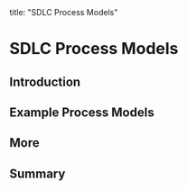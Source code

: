 <frontmatter>
title: "SDLC Process Models"
</frontmatter>

<link rel="stylesheet" href="{{baseUrl}}/css/textbook.css">

<div class="website-content">

# SDLC Process Models

## Introduction
<panel header="================================================================"
    type="seamless" alt="introduction">
  <include src="introduction/index.md#main" />
</panel>

## Example Process Models
<panel header="================================================================"
    type="seamless" alt="example process models">
  <include src="exampleProcessModels/index.md#main" />
</panel>

## More
<panel header="================================================================"
    type="seamless" alt="more">
  <include src="more/index.md#main" />
</panel>

## Summary
<panel header="================================================================"
    type="seamless" alt="summary">
  <include src="summary/index.md#main" />
</panel>

</div>
